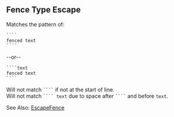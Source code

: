 ## Fence Type Escape

Matches the pattern of:

~~~text
````
fenced text
````
~~~

--or--

~~~text
````text
fenced text
````
~~~

Will not match <code>&#96;&#96;&#96;&#96;</code> if not at the start of line.  
Will not match <code>&#96;&#96;&#96;&#96;   text</code> due to space after <code>&#96;&#96;&#96;&#96;</code> and before `text`.

See Also: [EscapeFence](/classes/fences.escapefence.html)  
